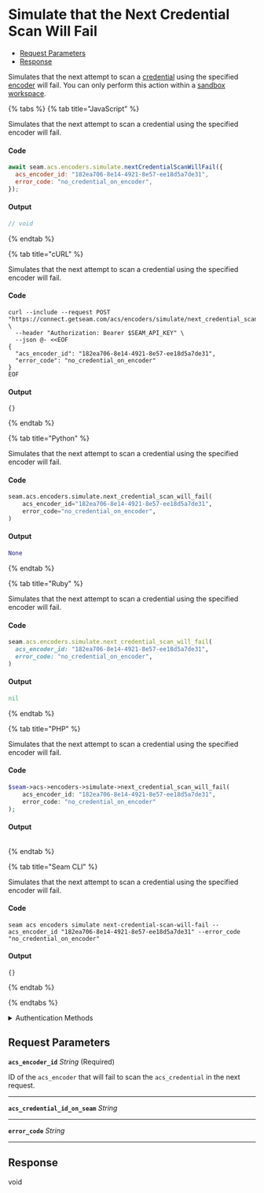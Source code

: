 # Simulate that the Next Credential Scan Will Fail

- [Request Parameters](#request-parameters)
- [Response](#response)

Simulates that the next attempt to scan a [credential](../../../../capability-guides/access-systems/managing-credentials.md) using the specified [encoder](../../../../capability-guides/access-systems/working-with-card-encoders-and-scanners/README.md) will fail. You can only perform this action within a [sandbox workspace](../../../../core-concepts/workspaces/README.md#sandbox-workspaces).


{% tabs %}
{% tab title="JavaScript" %}

Simulates that the next attempt to scan a credential using the specified encoder will fail.

#### Code

```javascript
await seam.acs.encoders.simulate.nextCredentialScanWillFail({
  acs_encoder_id: "182ea706-8e14-4921-8e57-ee18d5a7de31",
  error_code: "no_credential_on_encoder",
});
```

#### Output

```javascript
// void
```
{% endtab %}

{% tab title="cURL" %}

Simulates that the next attempt to scan a credential using the specified encoder will fail.

#### Code

```curl
curl --include --request POST "https://connect.getseam.com/acs/encoders/simulate/next_credential_scan_will_fail" \
  --header "Authorization: Bearer $SEAM_API_KEY" \
  --json @- <<EOF
{
  "acs_encoder_id": "182ea706-8e14-4921-8e57-ee18d5a7de31",
  "error_code": "no_credential_on_encoder"
}
EOF
```

#### Output

```curl
{}
```
{% endtab %}

{% tab title="Python" %}

Simulates that the next attempt to scan a credential using the specified encoder will fail.

#### Code

```python
seam.acs.encoders.simulate.next_credential_scan_will_fail(
    acs_encoder_id="182ea706-8e14-4921-8e57-ee18d5a7de31",
    error_code="no_credential_on_encoder",
)
```

#### Output

```python
None
```
{% endtab %}

{% tab title="Ruby" %}

Simulates that the next attempt to scan a credential using the specified encoder will fail.

#### Code

```ruby
seam.acs.encoders.simulate.next_credential_scan_will_fail(
  acs_encoder_id: "182ea706-8e14-4921-8e57-ee18d5a7de31",
  error_code: "no_credential_on_encoder",
)
```

#### Output

```ruby
nil
```
{% endtab %}

{% tab title="PHP" %}

Simulates that the next attempt to scan a credential using the specified encoder will fail.

#### Code

```php
$seam->acs->encoders->simulate->next_credential_scan_will_fail(
    acs_encoder_id: "182ea706-8e14-4921-8e57-ee18d5a7de31",
    error_code: "no_credential_on_encoder"
);
```

#### Output

```php

```
{% endtab %}

{% tab title="Seam CLI" %}

Simulates that the next attempt to scan a credential using the specified encoder will fail.

#### Code

```seam_cli
seam acs encoders simulate next-credential-scan-will-fail --acs_encoder_id "182ea706-8e14-4921-8e57-ee18d5a7de31" --error_code "no_credential_on_encoder"
```

#### Output

```seam_cli
{}
```
{% endtab %}

{% endtabs %}


<details>

<summary>Authentication Methods</summary>

- API key
- Personal access token
  <br>Must also include the `seam-workspace` header in the request.

To learn more, see [Authentication](https://docs.seam.co/latest/api/authentication).
</details>

## Request Parameters

**`acs_encoder_id`** *String* (Required)

ID of the `acs_encoder` that will fail to scan the `acs_credential` in the next request.

---

**`acs_credential_id_on_seam`** *String*

---

**`error_code`** *String*

---


## Response

void

